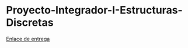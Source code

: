 # Proyecto-Integrador-I-Estructuras-Discretas
[Enlace de entrega](https://docs.google.com/document/d/1bUBshSkx8HD5boQoSkGWdruNlDM0Ph8V/edit)


